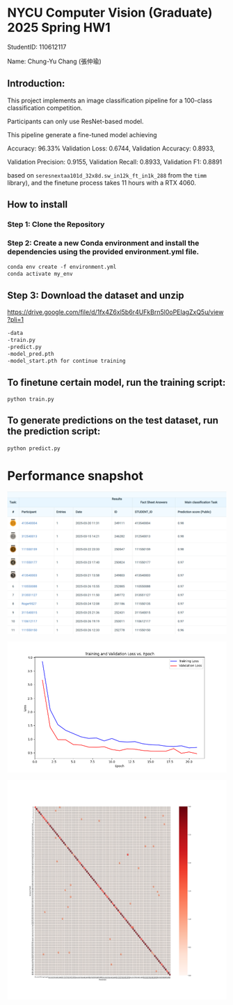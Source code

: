 # NYCU Computer Vision (Graduate) 2025 Spring HW1
StudentID: 110612117
  
Name: Chung-Yu Chang (張仲瑜)

## Introduction:
This project implements an image classification pipeline for a 100-class classification competition.

Participants can only use ResNet-based model.

This pipeline generate a fine-tuned model achieving

Accuracy: 96.33% Validation Loss: 0.6744, Validation Accuracy: 0.8933, 

Validation Precision: 0.9155, Validation Recall: 0.8933, Validation F1: 0.8891

based on `seresnextaa101d_32x8d.sw_in12k_ft_in1k_288` from the `timm` library), and the finetune process takes 11 hours with a RTX 4060. 

## How to install
### Step 1: Clone the Repository
### Step 2: Create a new Conda environment and install the dependencies using the provided environment.yml file.
    conda env create -f environment.yml
    conda activate my_env
## Step 3: Download the dataset and unzip
https://drive.google.com/file/d/1fx4Z6xl5b6r4UFkBrn5l0oPEIagZxQ5u/view?pli=1

    -data
    -train.py
    -predict.py
    -model_pred.pth
    -model_start.pth for continue training

## To finetune certain model, run the training script:
    python train.py
## To generate predictions on the test dataset, run the prediction script:
    python predict.py

# Performance snapshot

![Rank](images/rank.png)

![Loss curve](images/loss_curve.png)

![Confusion_matrix](images/confusion_matrix.png)
  
